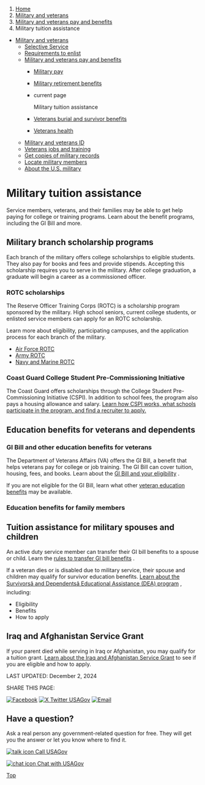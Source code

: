 1. [Home](/)
2. [Military and veterans](/military-and-veterans)
3. [Military and veterans pay and benefits](/military-pay-benefits)
4. Military tuition assistance

* [Military and veterans](/military-and-veterans)
  + [Selective Service](/selective-service)
  + [Requirements to enlist](/military-requirements)
  + [Military and veterans pay and benefits](/military-pay-benefits)
    - [Military pay](/military-pay)
    - [Military retirement benefits](/military-pensions)
    - current page

      Military tuition assistance
    - [Veterans burial and survivor benefits](/burial-survivor-benefits)
    - [Veterans health](/veterans-health)
  + [Military and veterans ID](/military-veterans-id)
  + [Veterans jobs and training](/veteran-jobs-training)
  + [Get copies of military records](/military-records)
  + [Locate military members](/locate-military-members)
  + [About the U.S. military](/us-military)

Military tuition assistance
===========================

Service members, veterans, and their families may be able to get help paying for college or training programs. Learn about the benefit programs, including the GI Bill and more.

**Military branch scholarship programs**
----------------------------------------

Each branch of the military offers college scholarships to eligible students. They also pay for books and fees and provide stipends. Accepting this scholarship requires you to serve in the military. After college graduation, a graduate will begin a career as a commissioned officer.

### **ROTC scholarships**

The Reserve Officer Training Corps (ROTC) is a scholarship program sponsored by the military. High school seniors, current college students, or enlisted service members can apply for an ROTC scholarship.

Learn more about eligibility, participating campuses, and the application process for each branch of the military.

* [Air Force ROTC](https://www.afrotc.com/)
* [Army ROTC](https://www.goarmy.com/careers-and-jobs/find-your-path/army-officers/rotc/scholarships.html)
* [Navy and Marine ROTC](https://www.netc.navy.mil/Commands/Naval-Service-Training-Command/NROTC/About/)

### **Coast Guard College Student Pre-Commissioning Initiative**

The Coast Guard offers scholarships through the College Student Pre-Commissioning Initiative (CSPI). In addition to school fees, the program also pays a housing allowance and salary.
[Learn how CSPI works, what schools participate in the program, and find a recruiter to apply.](https://www.gocoastguard.com/get-started/officer-applications/college-student-pre-commissioning-initiative-cspi-scholarship)

**Education benefits for veterans and dependents**
--------------------------------------------------

### **GI Bill and other education benefits for veterans**

The Department of Veterans Affairs (VA) offers the GI Bill, a benefit that helps veterans pay for college or job training. The GI Bill can cover tuition, housing, fees, and books. Learn about the
[GI Bill and your eligibility](https://www.va.gov/education/about-gi-bill-benefits/)
.

If you are not eligible for the GI Bill, learn what other
[veteran education benefits](https://www.va.gov/education/other-va-education-benefits/)
may be available.

### Education benefits for family members

Tuition assistance for military spouses and children
----------------------------------------------------

An active duty service member can transfer their GI bill benefits to a spouse or child. Learn the
[rules to transfer GI bill benefits](https://www.va.gov/education/transfer-post-9-11-gi-bill-benefits/)
.

If a veteran dies or is disabled due to military service, their spouse and children may qualify for survivor education benefits.
[Learn about the Survivorsâ and Dependentsâ Educational Assistance (DEA) program](https://www.va.gov/education/survivor-dependent-benefits/dependents-education-assistance/)
, including:

* Eligibility
* Benefits
* How to apply

Iraq and Afghanistan Service Grant
----------------------------------

If your parent died while serving in Iraq or Afghanistan, you may qualify for a tuition grant.
[Learn about the Iraq and Afghanistan Service Grant](https://studentaid.gov/understand-aid/types/grants/iraq-afghanistan-service)
to see if you are eligible and how to apply.

LAST UPDATED:
December 2, 2024

SHARE THIS PAGE:

[![Facebook](/themes/custom/usagov/images/social-media-icons/Facebook_Icon.svg)](https://www.facebook.com/sharer/sharer.php?u=https://www.usa.gov/military-tuition-assistance&v=3)
[![X Twitter USAGov](/themes/custom/usagov/images/social-media-icons/X_Twitter_Icon.svg?version=2)](https://twitter.com/intent/tweet?source=webclient&text=https://www.usa.gov/military-tuition-assistance)
[![Email](/themes/custom/usagov/images/social-media-icons/Email_Icon.svg?version=2)](mailto:?subject=https://www.usa.gov/military-tuition-assistance)

Have a question?
----------------

Ask a real person any government-related question for free. They will get you the answer or let you know where to find it.

[![talk icon](/themes/custom/usagov/images/ICONS_talk.png)
Call USAGov](/phone)

[![chat icon](/themes/custom/usagov/images/ICONS_chat.png)
Chat with USAGov](/chat)

[Top](#main-content)